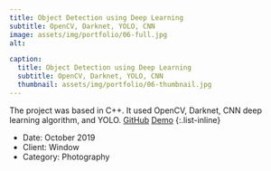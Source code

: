 ```yaml
---
title: Object Detection using Deep Learning
subtitle: OpenCV, Darknet, YOLO, CNN
image: assets/img/portfolio/06-full.jpg
alt: 

caption:
  title: Object Detection using Deep Learning
  subtitle: OpenCV, Darknet, YOLO, CNN
  thumbnail: assets/img/portfolio/06-thumbnail.jpg
---
```

The project was based in C++. It used OpenCV, Darknet, CNN deep learning algorithm, and YOLO.
[GitHub](https://github.com/herrhanch33/OpenCV)
[Demo](https://youtu.be/13H4O_NaNZA?feature=shared)
{:.list-inline}
- Date: October 2019
- Client: Window
- Category: Photography

